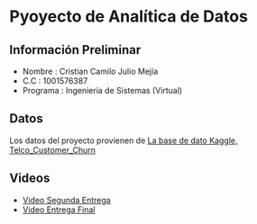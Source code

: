# Pyoyecto de Analítica de Datos

## Información Preliminar
- Nombre : Cristian Camilo Julio Mejía
- C.C : 1001576387
- Programa : Ingeniería de Sistemas (Virtual)
##
## Datos
Los datos del proyecto provienen de [La base de dato Kaggle, Telco_Customer_Churn](https://www.kaggle.com/datasets/yeanzc/telco-customer-churn-ibm-dataset)
##
## Videos
- [Video Segunda Entrega](https://www.youtube.com/watch?v=iIA8uLm9j-k)
- [Video Entrega Final](https://youtu.be/gskdJrh1Esc)
